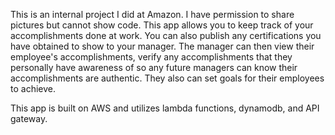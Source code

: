This is an internal project I did at Amazon. I have permission to share pictures but cannot show code. This app allows you to keep track of your accomplishments done at work. You can also publish any certifications you have obtained to show to your manager.
The manager can then view their employee's accomplishments, verify any accomplishments that they personally have awareness of so any future managers can know their accomplishments are authentic. They also can set goals for their employees to achieve. 

This app is built on AWS and utilizes lambda functions, dynamodb, and API gateway. 
